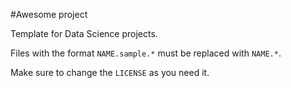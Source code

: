 #Awesome project

Template for Data Science projects.

Files with the format `NAME.sample.*` must be replaced with `NAME.*`.

Make sure to change the `LICENSE` as you need it.